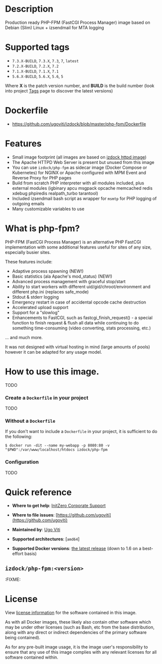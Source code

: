 # Description
Production ready PHP-FPM (FastCGI Process Manager) image based on Debian (Slim) Linux + izsendmail for MTA logging

# Supported tags
-	`7.3.X-BUILD`, `7.3.X`, `7.3`, `7`, `latest`
-	`7.2.X-BUILD`, `7.2.X`, `7.2`
-	`7.1.X-BUILD`, `7.1.X`, `7.1`
-	`5.6.X-BUILD`, `5.6.X`, `5.6`, `5`

Where **X** is the patch version number, and **BUILD** is the build number (look into project [Tags](/repository/docker/izdock/php-fpm/tags/) page to discover the latest versions)

# Dockerfile
- https://github.com/ugoviti/izdock/blob/master/php-fpm/Dockerfile

# Features
- Small image footprint (all images are based on [izdock httpd image](/repository/docker/izdock/httpd))
- The Apache HTTPD Web Server is present but unused from this image
- You can use `izdock/php-fpm` as sidecar image (Docker Compose or Kubernetes) for NGINX or Apache configured with MPM Event and Reverse Proxy for PHP pages
- Build from scratch PHP interpreter with all modules included, plus external modules (igbinary apcu msgpack opcache memcached redis xdebug phpiredis realpath_turbo tarantool)
- Included izsendmail bash script as wrapper for `msmtp` for PHP logging of outgoing emails
- Many customizable variables to use

# What is php-fpm?

PHP-FPM (FastCGI Process Manager) is an alternative PHP FastCGI implementation with some additional features useful for sites of any size, especially busier sites.

These features include:

- Adaptive process spawning (NEW!)
- Basic statistics (ala Apache's mod_status) (NEW!)
- Advanced process management with graceful stop/start
- Ability to start workers with different uid/gid/chroot/environment and different php.ini (replaces safe_mode)
- Stdout & stderr logging
- Emergency restart in case of accidental opcode cache destruction
- Accelerated upload support
- Support for a "slowlog"
- Enhancements to FastCGI, such as fastcgi_finish_request() - a special function to finish request & flush all data while continuing to do something time-consuming (video converting, stats processing, etc.)

... and much more.

It was not designed with virtual hosting in mind (large amounts of pools) however it can be adapted for any usage model.


# How to use this image.

TODO

### Create a `Dockerfile` in your project

TODO

### Without a `Dockerfile`

If you don't want to include a `Dockerfile` in your project, it is sufficient to do the following:

```console
$ docker run -dit --name my-webapp -p 8080:80 -v "$PWD":/var/www/localhost/htdocs izdock/php-fpm
```

### Configuration

TODO

# Quick reference

-	**Where to get help**:
	[InitZero Corporate Support](https://www.initzero.it/)

-	**Where to file issues**:
	[https://github.com/ugoviti](https://github.com/ugoviti)

-	**Maintained by**:
	[Ugo Viti](https://github.com/ugoviti)

-	**Supported architectures**:
	[`amd64`]

-	**Supported Docker versions**:
	[the latest release](https://github.com/docker/docker-ce/releases/latest) (down to 1.6 on a best-effort basis)

## `izdock/php-fpm:<version>`

:FIXME:

# License

View [license information](http://php.net/license/index.php) for the software contained in this image.

As with all Docker images, these likely also contain other software which may be under other licenses (such as Bash, etc from the base distribution, along with any direct or indirect dependencies of the primary software being contained).

As for any pre-built image usage, it is the image user's responsibility to ensure that any use of this image complies with any relevant licenses for all software contained within.
